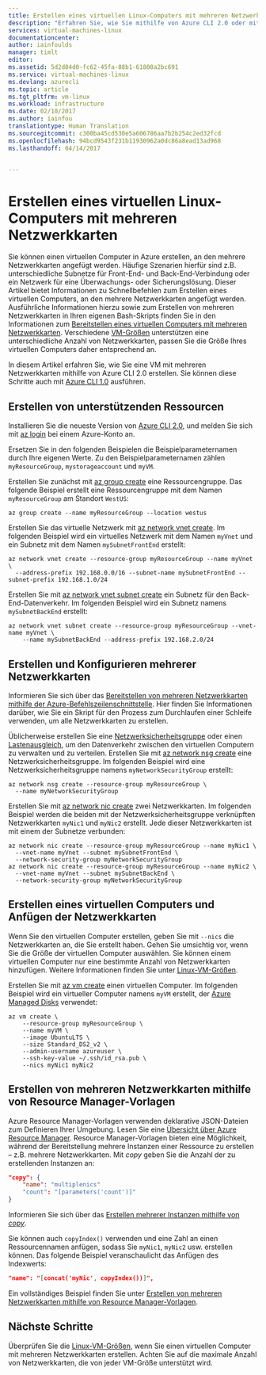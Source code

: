 ```yaml
---
title: Erstellen eines virtuellen Linux-Computers mit mehreren Netzwerkkarten mithilfe von Azure CLI 2.0 | Microsoft Docs
description: "Erfahren Sie, wie Sie mithilfe von Azure CLI 2.0 oder mithilfe von Resource Manager-Vorlagen einen virtuellen Linux-Computer mit mehreren angefügten Netzwerkkarten erstellen."
services: virtual-machines-linux
documentationcenter: 
author: iainfoulds
manager: timlt
editor: 
ms.assetid: 5d2d04d0-fc62-45fa-88b1-61808a2bc691
ms.service: virtual-machines-linux
ms.devlang: azurecli
ms.topic: article
ms.tgt_pltfrm: vm-linux
ms.workload: infrastructure
ms.date: 02/10/2017
ms.author: iainfou
translationtype: Human Translation
ms.sourcegitcommit: c300ba45cd530e5a606786aa7b2b254c2ed32fcd
ms.openlocfilehash: 94bcd9543f231b11930962a0dc86a8ead13ad968
ms.lasthandoff: 04/14/2017


---
```

# <a name="create-a-linux-vm-with-multiple-nics"></a>Erstellen eines virtuellen Linux-Computers mit mehreren Netzwerkkarten
Sie können einen virtuellen Computer in Azure erstellen, an den mehrere Netzwerkkarten angefügt werden. Häufige Szenarien hierfür sind z.B. unterschiedliche Subnetze für Front-End- und Back-End-Verbindung oder ein Netzwerk für eine Überwachungs- oder Sicherungslösung. Dieser Artikel bietet Informationen zu Schnellbefehlen zum Erstellen eines virtuellen Computers, an den mehrere Netzwerkkarten angefügt werden. Ausführliche Informationen hierzu sowie zum Erstellen von mehreren Netzwerkkarten in Ihren eigenen Bash-Skripts finden Sie in den Informationen zum [Bereitstellen eines virtuellen Computers mit mehreren Netzwerkkarten](../../virtual-network/virtual-network-deploy-multinic-arm-cli.md). Verschiedene [VM-Größen](sizes.md?toc=%2fazure%2fvirtual-machines%2flinux%2ftoc.json) unterstützen eine unterschiedliche Anzahl von Netzwerkkarten, passen Sie die Größe Ihres virtuellen Computers daher entsprechend an.

In diesem Artikel erfahren Sie, wie Sie eine VM mit mehreren Netzwerkkarten mithilfe von Azure CLI 2.0 erstellen. Sie können diese Schritte auch mit [Azure CLI 1.0](multiple-nics-nodejs.md?toc=%2fazure%2fvirtual-machines%2flinux%2ftoc.json) ausführen.


## <a name="create-supporting-resources"></a>Erstellen von unterstützenden Ressourcen
Installieren Sie die neueste Version von [Azure CLI 2.0](/cli/azure/install-az-cli2), und melden Sie sich mit [az login](/cli/azure/#login) bei einem Azure-Konto an.

Ersetzen Sie in den folgenden Beispielen die Beispielparameternamen durch Ihre eigenen Werte. Zu den Beispielparameternamen zählen `myResourceGroup`, `mystorageaccount` und `myVM`.

Erstellen Sie zunächst mit [az group create](/cli/azure/group#create) eine Ressourcengruppe. Das folgende Beispiel erstellt eine Ressourcengruppe mit dem Namen `myResourceGroup` am Standort `WestUS`:

```azurecli
az group create --name myResourceGroup --location westus
```

Erstellen Sie das virtuelle Netzwerk mit [az network vnet create](/cli/azure/network/vnet#create). Im folgenden Beispiel wird ein virtuelles Netzwerk mit dem Namen `myVnet` und ein Subnetz mit dem Namen `mySubnetFrontEnd` erstellt:

```azurecli
az network vnet create --resource-group myResourceGroup --name myVnet \
  --address-prefix 192.168.0.0/16 --subnet-name mySubnetFrontEnd --subnet-prefix 192.168.1.0/24
```

Erstellen Sie mit [az network vnet subnet create](/cli/azure/network/vnet/subnet#create) ein Subnetz für den Back-End-Datenverkehr. Im folgenden Beispiel wird ein Subnetz namens `mySubnetBackEnd` erstellt:

```azurecli
az network vnet subnet create --resource-group myResourceGroup --vnet-name myVnet \
    --name mySubnetBackEnd --address-prefix 192.168.2.0/24
```

## <a name="create-and-configure-multiple-nics"></a>Erstellen und Konfigurieren mehrerer Netzwerkkarten
Informieren Sie sich über das [Bereitstellen von mehreren Netzwerkkarten mithilfe der Azure-Befehlszeilenschnittstelle](../../virtual-network/virtual-network-deploy-multinic-arm-cli.md). Hier finden Sie Informationen darüber, wie Sie ein Skript für den Prozess zum Durchlaufen einer Schleife verwenden, um alle Netzwerkkarten zu erstellen.

Üblicherweise erstellen Sie eine [Netzwerksicherheitsgruppe](../../virtual-network/virtual-networks-nsg.md) oder einen [Lastenausgleich](../../load-balancer/load-balancer-overview.md), um den Datenverkehr zwischen den virtuellen Computern zu verwalten und zu verteilen. Erstellen Sie mit [az network nsg create](/cli/azure/network/nsg#create) eine Netzwerksicherheitsgruppe. Im folgenden Beispiel wird eine Netzwerksicherheitsgruppe namens `myNetworkSecurityGroup` erstellt:

```azurecli
az network nsg create --resource-group myResourceGroup \
  --name myNetworkSecurityGroup
```

Erstellen Sie mit [az network nic create](/cli/azure/network/nic#create) zwei Netzwerkkarten. Im folgenden Beispiel werden die beiden mit der Netzwerksicherheitsgruppe verknüpften Netzwerkkarten `myNic1` und `myNic2` erstellt. Jede dieser Netzwerkkarten ist mit einem der Subnetze verbunden:

```azurecli
az network nic create --resource-group myResourceGroup --name myNic1 \
  --vnet-name myVnet --subnet mySubnetFrontEnd \
  --network-security-group myNetworkSecurityGroup
az network nic create --resource-group myResourceGroup --name myNic2 \
  --vnet-name myVnet --subnet mySubnetBackEnd \
  --network-security-group myNetworkSecurityGroup
```

## <a name="create-a-vm-and-attach-the-nics"></a>Erstellen eines virtuellen Computers und Anfügen der Netzwerkkarten
Wenn Sie den virtuellen Computer erstellen, geben Sie mit `--nics` die Netzwerkkarten an, die Sie erstellt haben. Gehen Sie umsichtig vor, wenn Sie die Größe der virtuellen Computer auswählen. Sie können einem virtuellen Computer nur eine bestimmte Anzahl von Netzwerkkarten hinzufügen. Weitere Informationen finden Sie unter [Linux-VM-Größen](sizes.md?toc=%2fazure%2fvirtual-machines%2flinux%2ftoc.json). 

Erstellen Sie mit [az vm create](/cli/azure/vm#create) einen virtuellen Computer. Im folgenden Beispiel wird ein virtueller Computer namens `myVM` erstellt, der [Azure Managed Disks](../../storage/storage-managed-disks-overview.md?toc=%2fazure%2fvirtual-machines%2flinux%2ftoc.json) verwendet:

```azurecli
az vm create \
    --resource-group myResourceGroup \
    --name myVM \
    --image UbuntuLTS \
    --size Standard_DS2_v2 \
    --admin-username azureuser \
    --ssh-key-value ~/.ssh/id_rsa.pub \
    --nics myNic1 myNic2
```

## <a name="create-multiple-nics-using-resource-manager-templates"></a>Erstellen von mehreren Netzwerkkarten mithilfe von Resource Manager-Vorlagen
Azure Resource Manager-Vorlagen verwenden deklarative JSON-Dateien zum Definieren Ihrer Umgebung. Lesen Sie eine [Übersicht über Azure Resource Manager](../../azure-resource-manager/resource-group-overview.md). Resource Manager-Vorlagen bieten eine Möglichkeit, während der Bereitstellung mehrere Instanzen einer Ressource zu erstellen – z.B. mehrere Netzwerkkarten. Mit *copy* geben Sie die Anzahl der zu erstellenden Instanzen an:

```json
"copy": {
    "name": "multiplenics"
    "count": "[parameters('count')]"
}
```

Informieren Sie sich über das [Erstellen mehrerer Instanzen mithilfe von *copy*](../../resource-group-create-multiple.md). 

Sie können auch `copyIndex()` verwenden und eine Zahl an einen Ressourcennamen anfügen, sodass Sie `myNic1`, `myNic2` usw. erstellen können. Das folgende Beispiel veranschaulicht das Anfügen des Indexwerts:

```json
"name": "[concat('myNic', copyIndex())]", 
```

Ein vollständiges Beispiel finden Sie unter [Erstellen von mehreren Netzwerkkarten mithilfe von Resource Manager-Vorlagen](../../virtual-network/virtual-network-deploy-multinic-arm-template.md).

## <a name="next-steps"></a>Nächste Schritte
Überprüfen Sie die [Linux-VM-Größen](sizes.md?toc=%2fazure%2fvirtual-machines%2flinux%2ftoc.json), wenn Sie einen virtuellen Computer mit mehreren Netzwerkkarten erstellen. Achten Sie auf die maximale Anzahl von Netzwerkkarten, die von jeder VM-Größe unterstützt wird. 
